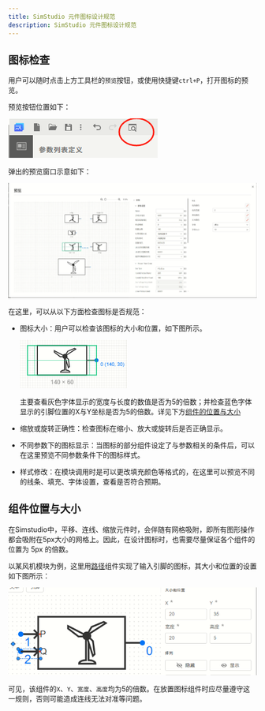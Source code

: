 ```yaml
---
title: SimStudio 元件图标设计规范
description: SimStudio 元件图标设计规范
---
```



## 图标检查

用户可以随时点击上方工具栏的```预览```按钮，或使用快捷键```ctrl+P```，打开图标的预览。

预览按钮位置如下：

![预览按钮](image-1.png)

弹出的预览窗口示意如下：

![预览窗口](image-2.png)

在这里，可以从以下方面检查图标是否规范：

- 图标大小：用户可以检查该图标的大小和位置，如下图所示。

    ![图标大小检查](image-3.png)

    主要查看灰色字体显示的宽度与长度的数值是否为5的倍数；并检查蓝色字体显示的引脚位置的X与Y坐标是否为5的倍数。详见下方[组件的位置与大小](#组件位置与大小)

- 缩放或旋转正确性：检查图标在缩小、放大或旋转后是否正确显示。

- 不同参数下的图标显示：当图标的部分组件设定了与参数相关的条件后，可以在这里预览不同参数条件下的图标样式。

- 样式修改：在模块调用时是可以更改填充颜色等格式的，在这里可以预览不同的线条、填充、字体设置，查看是否符合预期。


## 组件位置与大小

在Simstudio中，平移、连线、缩放元件时，会伴随有网格吸附，即所有图形操作都会吸附在5px大小的网格上。因此，在设计图标时，也需要尽量保证各个组件的位置为 5px 的倍数。

以某风机模块为例，这里用[路径](../40-path/index.md)组件实现了输入引脚的图标，其大小和位置的设置如下图所示：

![大小与位置的正确设置](image.png)

可见，该组件的```X```、```Y```、```宽度```、```高度```均为5的倍数。在放置图标组件时应尽量遵守这一规则，否则可能造成连线无法对准等问题。